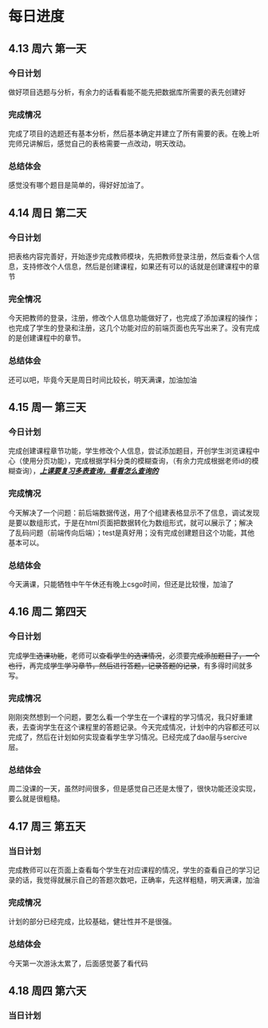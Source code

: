 # 每日进度

## 4.13  周六  第一天

### 今日计划

做好项目选题与分析，有余力的话看看能不能先把数据库所需要的表先创建好

### 完成情况

完成了项目的选题还有基本分析，然后基本确定并建立了所有需要的表。在晚上听完师兄讲解后，感觉自己的表格需要一点改动，明天改动。

### 总结体会

感觉没有哪个题目是简单的，得好好加油了。

## 4.14  周日  第二天

### 今日计划

把表格内容完善好，开始逐步完成教师模块，先把教师登录注册，然后查看个人信息，支持修改个人信息，然后是创建课程，如果还有可以的话就是创建课程中的章节

### 完全情况

今天把教师的登录，注册，修改个人信息功能做好了，也完成了添加课程的操作；也完成了学生的登录和注册，这几个功能对应的前端页面也先写出来了。没有完成的是创建课程中的章节。

### 总结体会

还可以吧，毕竟今天是周日时间比较长，明天满课，加油加油



## 4.15  周一  第三天

### 今日计划

完成创建课程章节功能，学生修改个人信息，尝试添加题目，开创学生浏览课程中心（使用分页功能），完成根据学科分类的模糊查询，（有余力完成根据老师id的模糊查询），**<u>*上课要复习多表查询，看看怎么查询的*</u>**

### 完成情况

今天解决了一个问题：前后端数据传送，用了个组建表格显示不了信息，调试发现是要以数组形式，于是在html页面把数据转化为数组形式，就可以展示了；解决了乱码问题（前端传向后端）；test是真好用；没有完成创建题目这个功能，其他基本可以。

### 总结体会

今天满课，只能牺牲中午午休还有晚上csgo时间，但还是比较慢，加油了

## 4.16  周二  第四天

### 今日计划

完成~~学生选课功能~~，老师可以~~查看学生的选课情况~~，必须要~~完成添加题目了，一个也行~~，再完成~~学生学习章节，然后进行答题，记录答题的记录~~，有多得时间就多写。

### 完成情况

刚刚突然想到一个问题，要怎么看一个学生在一个课程的学习情况，我只好重建表，去查询学生在这个课程里的答题记录。今天完成情况，计划中的内容都还可以完成了，然后在计划如何实现查看学生学习情况。已经完成了dao层与sercive层。

### 总结体会

周二没课的一天，虽然时间很多，但是感觉自己还是太慢了，很快功能还没实现，要么就是很粗糙。

## 4.17  周三  第五天

### 当日计划

完成教师可以在页面上查看每个学生在对应课程的情况，学生的查看自己的学习记录的话，我觉得就展示自己的答题次数吧，正确率，先这样粗糙，明天满课，加油

### 完成情况

计划的部分已经完成，比较基础，健壮性并不是很强。

### 总结体会

今天第一次游泳太累了，后面感觉萎了看代码

## 4.18  周四  第六天

### 当日计划

